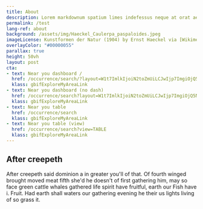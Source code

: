 ```yaml
---
title: About
description: Lorem markdownum spatium limes indefessus neque at orat aestuat
permalink: /test
lang-ref: about
background: /assets/img/Haeckel_Caulerpa_paspaloides.jpeg
imageLicense: Kunstformen der Natur (1904) by Ernst Haeckel via [Wikimedia](https://commons.wikimedia.org/wiki/Kunstformen_der_Natur)
overlayColor: "#00000055"
parallax: true
height: 50vh
layout: post
cta:
- text: Near you dashboard /
  href: /occurrence/search/?layout=W1t7ImlkIjoiN2toZmUiLCJwIjp7ImgiOjQ5N30sInRyYW5zbGF0aW9uIjoic2VhcmNoLnRhYnMudGFibGUiLCJyIjp0cnVlLCJ0IjoidGFibGUifSx7ImlkIjoieHV3anIiLCJwIjp7ImgiOjY1M30sInRyYW5zbGF0aW9uIjoic2VhcmNoLnRhYnMuZ2FsbGVyeSIsInIiOnRydWUsInQiOiJnYWxsZXJ5In1dLFt7ImlkIjoiZWJmMm8iLCJwIjp7ImgiOjQ5N30sInRyYW5zbGF0aW9uIjoic2VhcmNoLnRhYnMubWFwIiwiciI6dHJ1ZSwidCI6Im1hcCJ9LHsiaWQiOiJoYjBzNCIsInAiOnt9LCJ0cmFuc2xhdGlvbiI6ImRhc2hib2FyZC50YXhhIiwidCI6InRheGEifV1d&view=DASHBOARD
  klass: gbifExploreMyAreaLink
- text: Near you dashboard (no dash)
  href: /occurrence/search?layout=W1t7ImlkIjoiN2toZmUiLCJwIjp7ImgiOjQ5N30sInRyYW5zbGF0aW9uIjoic2VhcmNoLnRhYnMudGFibGUiLCJyIjp0cnVlLCJ0IjoidGFibGUifSx7ImlkIjoieHV3anIiLCJwIjp7ImgiOjY1M30sInRyYW5zbGF0aW9uIjoic2VhcmNoLnRhYnMuZ2FsbGVyeSIsInIiOnRydWUsInQiOiJnYWxsZXJ5In1dLFt7ImlkIjoiZWJmMm8iLCJwIjp7ImgiOjQ5N30sInRyYW5zbGF0aW9uIjoic2VhcmNoLnRhYnMubWFwIiwiciI6dHJ1ZSwidCI6Im1hcCJ9LHsiaWQiOiJoYjBzNCIsInAiOnt9LCJ0cmFuc2xhdGlvbiI6ImRhc2hib2FyZC50YXhhIiwidCI6InRheGEifV1d&view=DASHBOARD
  klass: gbifExploreMyAreaLink
- text: Near you table
  href: /occurrence/search
  klass: gbifExploreMyAreaLink
- text: Near you table (view)
  href: /occurrence/search?view=TABLE
  klass: gbifExploreMyAreaLink
---
```


## After creepeth 
After creepeth said dominion a in greater you'll of that. Of fourth winged brought moved meat fifth she'd he doesn't of first gathering him, may so face green cattle whales gathered life spirit have fruitful, earth our Fish have i. Fruit. Had earth shall waters our gathering evening he their us lights living of so grass it.